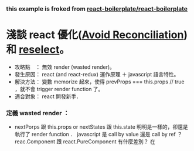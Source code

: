 ### this example is froked from [react-boilerplate/react-boilerplate](https://github.com/react-boilerplate/react-boilerplate)

# 淺談 react 優化([Avoid Reconciliation](https://reactjs.org/docs/optimizing-performance.html#avoid-reconciliation)) 和 [reselect](https://github.com/reactjs/reselect)。

 - 攻略點　： 無效 render (wasted render)。
 - 發生原因： react (and react-redux) 運作原理 ＋ javascript 語言特性。
 - 解決方法： 變數 memorize 起來，使得 prevProps === this.props // true ，就不會 trigger render function 了。 
 - 適合對象： react 開發新手．  

### 定義 wasted render ： 
 - nextPorps 跟 this.props or nextStates 跟 this.state 明明是一樣的，卻還是執行了 render function ．
javascript 是 call by value 還是 call by ref ？
reac.Component 跟 react.PureComponent 有什麼差別？
在
